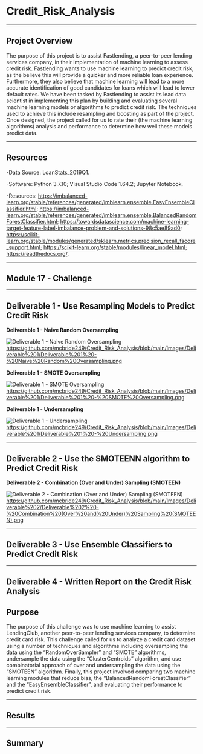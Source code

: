 # Credit_Risk_Analysis

--------------------------------------------------------------------------------------------------------------------------------------------------------------------------------

## **Project Overview**

The purpose of this project is to assist Fastlending, a peer-to-peer lending services company, in their implementation of machine learning to assess credit risk. Fastlending wants to use machine learning to predict credit risk, as the believe this will provide a quicker and more reliable loan experience. Furthermore, they also believe that machine learning will lead to a more accurate identification of good candidates for loans which will lead to lower default rates. We have been tasked by Fastlending to assist its lead data scientist in implementing this plan by building and evaluating several machine learning models or algorithms to predict credit risk. The techniques used to achieve this include resampling and boosting as part of the project. Once designed, the project called for us to rate their (the machine learning algorithms) analysis and performance to determine how well these models predict data.  

---------------------------------------------------------------------------------------------------------------------------------------------------------------------------------

## **Resources**

-Data Source: LoanStats_2019Q1.

-Software: Python 3.7.10; Visual Studio Code 1.64.2; Jupyter Notebook.

-Resources: https://imbalanced-learn.org/stable/references/generated/imblearn.ensemble.EasyEnsembleClassifier.html; https://imbalanced-learn.org/stable/references/generated/imblearn.ensemble.BalancedRandomForestClassifier.html; https://towardsdatascience.com/machine-learning-target-feature-label-imbalance-problem-and-solutions-98c5ae89ad0; https://scikit-learn.org/stable/modules/generated/sklearn.metrics.precision_recall_fscore_support.html; https://scikit-learn.org/stable/modules/linear_model.html; https://readthedocs.org/.

---------------------------------------------------------------------------------------------------------------------------------------------------------------------------------

## **Module 17 - Challenge** 

---------------------------------------------------------------------------------------------------------------------------------------------------------------------------------

## **Deliverable 1 - Use Resampling Models to Predict Credit Risk**  

**Deliverable 1 - Naive Random Oversampling**

![Deliverable 1 - Naive Random Oversampling](https://user-images.githubusercontent.com/92111396/155240559-e3e3292e-3a47-4ee2-aa74-b7f27616c360.png)
https://github.com/mcbride249/Credit_Risk_Analysis/blob/main/Images/Deliverable%201/Deliverable%201%20-%20Naive%20Random%20Oversampling.png


**Deliverable 1 - SMOTE Oversampling**

![Deliverable 1 - SMOTE Oversampling](https://user-images.githubusercontent.com/92111396/155240575-27f80bf4-6f4e-4f0f-b593-f4624f649388.png)
https://github.com/mcbride249/Credit_Risk_Analysis/blob/main/Images/Deliverable%201/Deliverable%201%20-%20SMOTE%20Oversampling.png


**Deliverable 1 - Undersampling**

![Deliverable 1 - Undersampling](https://user-images.githubusercontent.com/92111396/155240586-441cd8ea-cbef-4faf-b573-57f2931e46f2.png)
https://github.com/mcbride249/Credit_Risk_Analysis/blob/main/Images/Deliverable%201/Deliverable%201%20-%20Undersampling.png


---------------------------------------------------------------------------------------------------------------------------------------------------------------------------------

## **Deliverable 2 - Use the SMOTEENN algorithm to Predict Credit Risk**

**Deliverable 2 - Combination (Over and Under) Sampling (SMOTEEN)**

![Deliverable 2 - Combination (Over and Under) Sampling (SMOTEEN)](https://user-images.githubusercontent.com/92111396/155240517-350050c0-a6e8-47ca-a2b0-1c5d13c8cbb8.png)
https://github.com/mcbride249/Credit_Risk_Analysis/blob/main/Images/Deliverable%202/Deliverable%202%20-%20Combination%20(Over%20and%20Under)%20Sampling%20(SMOTEEN).png


---------------------------------------------------------------------------------------------------------------------------------------------------------------------------------

## **Deliverable 3 - Use Ensemble Classifiers to Predict Credit Risk**



---------------------------------------------------------------------------------------------------------------------------------------------------------------------------------

## **Deliverable 4 - Written Report on the Credit Risk Analysis**

## **Purpose**

The purpose of this challenge was to use machine learning to assist LendingClub, another peer-to-peer lending services company, to determine credit card risk. This challenge called for us to analyze a credit card dataset using a number of techniques and algorithms including oversampling the data using the “RandomOverSampler” and “SMOTE” algorithms, undersample the data using the “ClusterCentroids” algorithm, and use combinatorial approach of over and undersampling the data using the “SMOTEEN” algorithm. Finally, this project involved comparing two machine learning modules that reduce bias, the “BalancedRandomForestClassifier” and the “EasyEnsembleClassifier”, and evaluating their performance to predict credit risk.

---------------------------------------------------------------------------------------------------------------------------------------------------------------------------------

## **Results**






---------------------------------------------------------------------------------------------------------------------------------------------------------------------------------

## **Summary**


